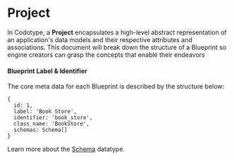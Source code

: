 # Project

In Codotype, a **Project** encapsulates a high-level abstract representation of an application's data models and their respective attributes and associations. This document will break down the structure of a Blueprint so engine creators can grasp the concepts that enable their endeavors


#### Blueprint Label & Identifier

The core meta data for each Blueprint is described by the structure below:

```
{
  id: 1,
  label: 'Book Store',
  identifier: 'book_store',
  class_name: 'BookStore',
  schemas: Schema[]
}
```

Learn more about the [Schema](/core/schema) datatype.
